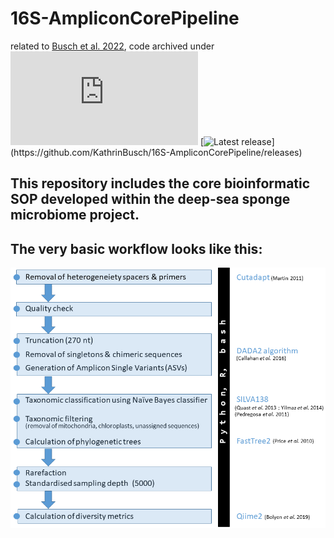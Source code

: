 # 16S-AmpliconCorePipeline
related to [Busch et al. 2022](https://www.nature.com/ncomms/ 'Busch et al. 2022'), code archived under [![GitHub license](https://badgen.net/github/license/Naereen/Strapdown.js)](https://github.com/KathrinBusch/16S-AmpliconCorePipeline/blob/master/LICENSE) [![Latest release](https://badgen.net/badge/github/release/blue?)](https://github.com/KathrinBusch/16S-AmpliconCorePipeline/releases)


## This repository includes the core bioinformatic SOP developed within the deep-sea sponge microbiome project.
## The very basic workflow looks like this:
![png](workflow.png)

